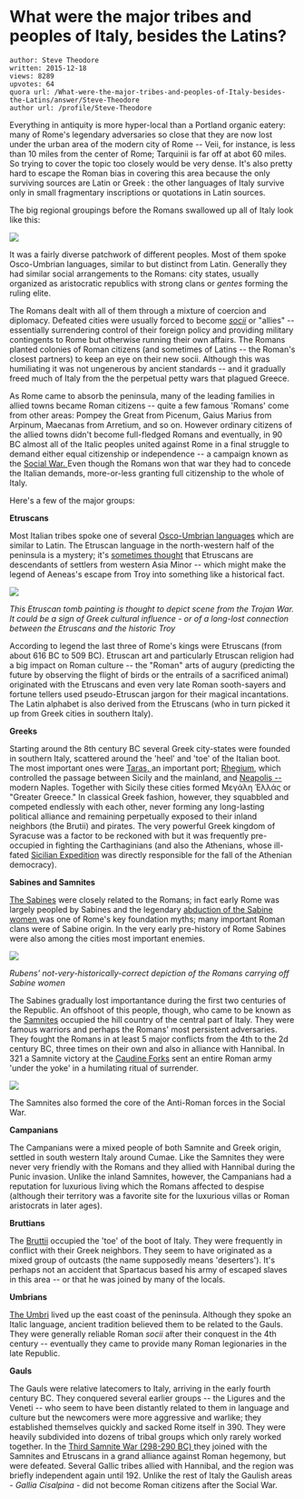 # What were the major tribes and peoples of Italy, besides the Latins?

	author: Steve Theodore
	written: 2015-12-18
	views: 8289
	upvotes: 64
	quora url: /What-were-the-major-tribes-and-peoples-of-Italy-besides-the-Latins/answer/Steve-Theodore
	author url: /profile/Steve-Theodore


Everything in antiquity is more hyper-local than a Portland organic eatery: many of Rome's legendary adversaries so close that they are now lost under the urban area of the modern city of Rome -- Veii, for instance, is less than 10 miles from the center of Rome; Tarquinii is far off at abot 60 miles. So trying to cover the topic too closely would be very dense. It's also pretty hard to escape the Roman bias in covering this area because the only surviving sources are Latin or Greek : the other languages of Italy survive only in small fragmentary inscriptions or quotations in Latin sources.

The big regional groupings before the Romans swallowed up all of Italy look like this:

![](https://qph.fs.quoracdn.net/main-qimg-095880d310b3fa6eea5b778cc1f17106-c)

It was a fairly diverse patchwork of different peoples. Most of them spoke Osco-Umbrian languages, similar to but distinct from Latin. Generally they had similar social arrangements to the Romans: city states, usually organized as aristocratic republics with strong clans or _gentes_  forming the ruling elite.

The Romans dealt with all of them through a mixture of coercion and diplomacy. Defeated cities were usually forced to become _[socii](https://en.wikipedia.org/wiki/Socii)_  or "allies" -- essentially surrendering control of their foreign policy and providing military contingents to Rome but otherwise running their own affairs. The Romans planted colonies of Roman citizens (and sometimes of Latins -- the Roman's closest partners) to keep an eye on their new socii. Although this was humiliating it was not ungenerous by ancient standards -- and it gradually freed much of Italy from the the perpetual petty wars that plagued Greece.

As Rome came to absorb the peninsula, many of the leading families in allied towns became Roman citizens -- quite a few famous 'Romans' come from other areas: Pompey the Great from Picenum, Gaius Marius from Arpinum, Maecanas from Arretium, and so on. However ordinary citizens of the allied towns didn't become full-fledged Romans and eventually, in 90 BC almost all of the Italic peoples united against Rome in a final struggle to demand either equal citizenship or independence -- a campaign known as the [Social War. ](https://en.wikipedia.org/wiki/Social_War_(90%E2%80%9388_BC))Even though the Romans won that war they had to concede the Italian demands, more-or-less granting full citizenship to the whole of Italy.

Here's a few of the major groups:

__Etruscans__ 

Most Italian tribes spoke one of several [Osco-Umbrian languages](https://en.wikipedia.org/wiki/Osco-Umbrian_languages) which are similar to Latin. The Etruscan language in the north-western half of the peninsula is a mystery; it's [sometimes thought](https://en.wikipedia.org/wiki/Etruscan_origins)  that Etruscans are descendants of settlers from western Asia Minor -- which might make the legend of Aeneas's escape from Troy into something like a historical fact. 

![](https://qph.fs.quoracdn.net/main-qimg-a4b5e1096fd6810c37f8b4b1b0ce3377-c)

_This Etruscan tomb painting is thought to depict scene from the Trojan War. It could be a sign of Greek cultural influence - or of a long-lost connection between the Etruscans and the historic Troy_ 

According to legend the last three of Rome's kings were Etruscans (from about 616 BC to 509 BC). Etruscan art and particularly Etruscan religion had a big impact on Roman culture -- the "Roman" arts of augury (predicting the future by observing the flight of birds or the entrails of a sacrificed animal) originated with the Etruscans and even very late Roman sooth-sayers and fortune tellers used pseudo-Etruscan jargon for their magical incantations. The Latin alphabet is also derived from the Etruscans (who in turn picked it up from Greek cities in southern Italy).

__Greeks__ 

Starting around the 8th century BC several Greek city-states were founded in southern Italy, scattered around the 'heel' and 'toe' of the Italian boot. The most important ones were [Taras, ](https://en.wikipedia.org/wiki/Taranto)an important port; [Rhegium](http://www.thelatinlibrary.com/historians/notes/rhegium.html), which controlled the passage between Sicily and the mainland, and [Neapolis -- ](http://www.napoliunplugged.com/history-of-naples-part-2.html)modern Naples. Together with Sicily these cities formed Μεγάλη Ἑλλάς or "Greater Greece." In classical Greek fashion, however, they squabbled and competed endlessly with each other, never forming any long-lasting political alliance and remaining perpetually exposed to their inland neighbors (the Brutii) and pirates. The very powerful Greek kingdom of Syracuse was a factor to be reckoned with but it was frequently pre-occupied in fighting the Carthaginians (and also the Athenians, whose ill-fated [Sicilian Expedition](https://en.wikipedia.org/wiki/Sicilian_Expedition) was directly responsible for the fall of the Athenian democracy).

__Sabines and Samnites__ 

[The Sabines](https://en.wikipedia.org/wiki/Sabines) were closely related to the Romans; in fact early Rome was largely peopled by Sabines and the legendary [abduction of the Sabine women ](https://en.wikipedia.org/wiki/The_Rape_of_the_Sabine_Women)was one of Rome's key foundation myths; many important Roman clans were of Sabine origin. In the very early pre-history of Rome Sabines were also among the cities most important enemies. 

![](https://qph.fs.quoracdn.net/main-qimg-1144065906b83b87d83eb02be1c918d9-c)

 _Rubens' not-very-historically-correct depiction of the Romans carrying off Sabine women_ 

The Sabines gradually lost importantance during the first two centuries of the Republic. An offshoot of this people, though, who came to be known as the [Samnites](https://en.wikipedia.org/wiki/Samnites) occupied the hill country of the central part of Italy. They were famous warriors and perhaps the Romans' most persistent adversaries. They fought the Romans in at least 5 major conflicts from the 4th to the 2d century BC, three times on their own and also in alliance with Hannibal. In 321 a Samnite victory at the [ Caudine Forks](http://mcadams.posc.mu.edu/txt/ah/Livy/Livy09.html) sent an entire Roman army 'under the yoke' in a humilating ritual of surrender.

![](https://qph.fs.quoracdn.net/main-qimg-003805d062b04d3ae5198e73ed6aa589-c)

 The Samnites also formed the core of the Anti-Roman forces in the Social War.

__Campanians__ 

The Campanians were a mixed people of both Samnite and Greek origin, settled in south western Italy around Cumae. Like the Samnites they were never very friendly with the Romans and they allied with Hannibal during the Punic invasion. Unlike the inland Samnites, however, the Campanians had a reputation for luxurious living which the Romans affected to despise (although their territory was a favorite site for the luxurious villas or Roman aristocrats in later ages).

__Bruttians__ 

The [Bruttii](https://en.wikipedia.org/wiki/Bruttii) occupied the 'toe' of the boot of Italy. They were frequently in conflict with their Greek neighbors. They seem to have originated as a mixed group of outcasts (the name supposedly means 'deserters'). It's perhaps not an accident that Spartacus based his army of escaped slaves in this area -- or that he was joined by many of the locals.

__Umbrians__ 

[The Umbri](https://en.wikipedia.org/wiki/Umbri) lived up the east coast of the peninsula. Although they spoke an Italic language, ancient tradition believed them to be related to the Gauls. They were generally reliable Roman _socii_  after their conquest in the 4th century -- eventually they came to provide many Roman legionaries in the late Republic. 

__Gauls__ 

The Gauls were relative latecomers to Italy, arriving in the early fourth century BC. They conquered several earlier groups -- the Ligures and the Veneti -- who seem to have been distantly related to them in language and culture but the newcomers were more aggressive and warlike; they established themselves quickly and sacked Rome itself in 390. They were heavily subdivided into dozens of tribal groups which only rarely worked together. In the [Third Samnite War (298-290 BC) ](https://en.wikipedia.org/wiki/Samnite_Wars)they joined with the Samnites and Etruscans in a grand alliance against Roman hegemony, but were defeated. Several Gallic tribes allied with Hannibal, and the region was briefly independent again until 192. Unlike the rest of Italy the Gaulish areas - _Gallia Cisalpina_  - did not become Roman citizens after the Social War.

